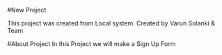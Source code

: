#New Project

This project was created from Local system.
Created by Varun Solanki & Team

#About Project
In this Project we will make a Sign Up Form
